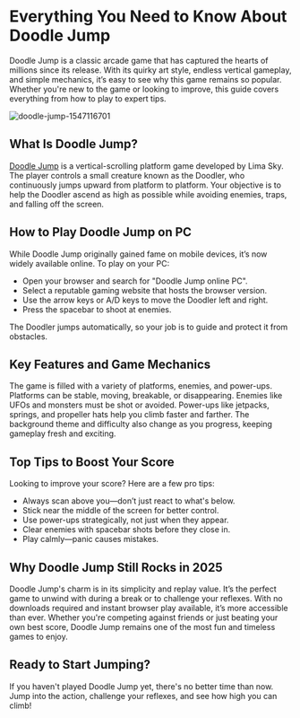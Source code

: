 <h1>Everything You Need to Know About Doodle Jump</h1>

<p>Doodle Jump is a classic arcade game that has captured the hearts of millions since its release. With its quirky art style, endless vertical gameplay, and simple mechanics, it’s easy to see why this game remains so popular. Whether you're new to the game or looking to improve, this guide covers everything from how to play to expert tips.</p>

![doodle-jump-1547116701](https://github.com/user-attachments/assets/de9092de-fe33-4d82-a239-ebe2ebb6e3a5)

<h2>What Is Doodle Jump?</h2>

<p><a href="https://doodle-jump.co/">Doodle Jump</a> is a vertical-scrolling platform game developed by Lima Sky. The player controls a small creature known as the Doodler, who continuously jumps upward from platform to platform. Your objective is to help the Doodler ascend as high as possible while avoiding enemies, traps, and falling off the screen.</p>

<h2>How to Play Doodle Jump on PC</h2>

<p>While Doodle Jump originally gained fame on mobile devices, it’s now widely available online. To play on your PC:</p>
<ul>
  <li>Open your browser and search for "Doodle Jump online PC".</li>
  <li>Select a reputable gaming website that hosts the browser version.</li>
  <li>Use the arrow keys or A/D keys to move the Doodler left and right.</li>
  <li>Press the spacebar to shoot at enemies.</li>
</ul>
<p>The Doodler jumps automatically, so your job is to guide and protect it from obstacles.</p>

<h2>Key Features and Game Mechanics</h2>

<p>The game is filled with a variety of platforms, enemies, and power-ups. Platforms can be stable, moving, breakable, or disappearing. Enemies like UFOs and monsters must be shot or avoided. Power-ups like jetpacks, springs, and propeller hats help you climb faster and farther. The background theme and difficulty also change as you progress, keeping gameplay fresh and exciting.</p>

<h2>Top Tips to Boost Your Score</h2>

<p>Looking to improve your score? Here are a few pro tips:</p>
<ul>
  <li>Always scan above you—don’t just react to what's below.</li>
  <li>Stick near the middle of the screen for better control.</li>
  <li>Use power-ups strategically, not just when they appear.</li>
  <li>Clear enemies with spacebar shots before they close in.</li>
  <li>Play calmly—panic causes mistakes.</li>
</ul>

<h2>Why Doodle Jump Still Rocks in 2025</h2>

<p>Doodle Jump's charm is in its simplicity and replay value. It’s the perfect game to unwind with during a break or to challenge your reflexes. With no downloads required and instant browser play available, it’s more accessible than ever. Whether you're competing against friends or just beating your own best score, Doodle Jump remains one of the most fun and timeless games to enjoy.</p>

<h2>Ready to Start Jumping?</h2>

<p>If you haven't played Doodle Jump yet, there's no better time than now. Jump into the action, challenge your reflexes, and see how high you can climb!</p>
